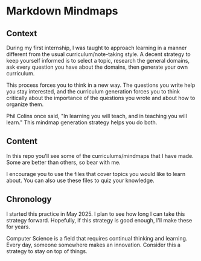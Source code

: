 # Markdown Mindmaps
## Context
During my first internship, I was taught to approach learning in a manner different from the usual curriculum/note-taking style. A decent strategy to keep yourself informed is to select a topic, research the general domains, ask every question you have about the domains, then generate your own curriculum.

This process forces you to think in a new way. The questions you write help you stay interested, and the curriculum generation forces you to think critically about the importance of the questions you wrote and about how to organize them.

Phil Colins once said, "In learning you will teach, and in teaching you will learn." This mindmap generation strategy helps you do both.

## Content
In this repo you'll see some of the curriculums/mindmaps that I have made. Some are better than others, so bear with me.

I encourage you to use the files that cover topics you would like to learn about. You can also use these files to quiz your knowledge.

## Chronology
I started this practice in May 2025. I plan to see how long I can take this strategy forward. Hopefully, if this strategy is good enough, I'll make these for years.

Computer Science is a field that requires continual thinking and learning. Every day, someone somewhere makes an innovation. Consider this a strategy to stay on top of things.